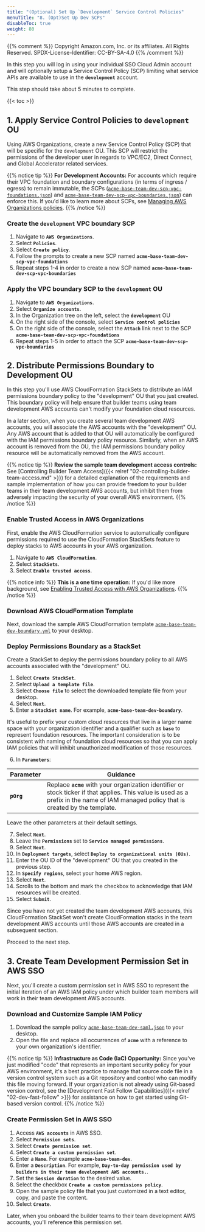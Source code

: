 ```yaml
---
title: "(Optional) Set Up `Development` Service Control Policies"
menuTitle: "8. (Opt)Set Up Dev SCPs"
disableToc: true
weight: 80
---
```


{{% comment %}}
Copyright Amazon.com, Inc. or its affiliates. All Rights Reserved.
SPDX-License-Identifier: CC-BY-SA-4.0
{{% /comment %}}

In this step you will log in using your individual SSO Cloud Admin account and will optionally setup a Service Control Policy (SCP) limiting what service APIs are available to use in the **`development`** account.

This step should take about 5 minutes to complete.

{{< toc >}}

## 1. Apply Service Control Policies to `development` OU

Using AWS Organizations, create a new Service Control Policy (SCP) that will be specific for the `development` OU.  This SCP will restrict the permissions of the developer user in regards to VPC/EC2, Direct Connect, and Global Accelerator related services.

{{% notice tip %}}
**For Development Accounts:** For accounts which require their VPC foundation and boundary configurations (in terms of ingress / egress) to remain immutable, the SCPs ([`acme-base-team-dev-scp-vpc-foundations.json`](/code-samples/02-scps/acme-base-team-dev-scp-vpc-foundations.json)) and [`acme-base-team-dev-scp-vpc-boundaries.json`](/code-samples/02-scps/acme-base-team-dev-scp-vpc-boundaries.json)) can enforce this.  If you'd like to learn more about SCPs, see [Managing AWS Organizations policies](https://docs.aws.amazon.com/organizations/latest/userguide/orgs_manage_policies.html).
{{% /notice %}}

### Create the `development` VPC boundary SCP

1. Navigate to **`AWS Organizations`**.
2. Select **`Policies`**.
3. Select **`Create policy`**.
4. Follow the prompts to create a new SCP named **`acme-base-team-dev-scp-vpc-foundations`**
4. Repeat steps 1-4 in order to create a new SCP named **`acme-base-team-dev-scp-vpc-boundaries`**

### Apply the VPC boundary SCP to the `development` OU

1. Navigate to **`AWS Organizations`**.
2. Select **`Organize accounts`**.
3. In the Organization tree on the left, select the **`development`** OU
4. On the right side of the console, select **`Service control policies`**
5. On the right side of the console, select the **`Attach`** link next to the SCP **`acme-base-team-dev-scp-vpc-foundations`**
6. Repeat steps 1-5 in order to attach the SCP **`acme-base-team-dev-scp-vpc-boundaries`**

## 2. Distribute Permissions Boundary to Development OU

In this step you'll use AWS CloudFormation StackSets to distribute an IAM permissions boundary policy to the "development" OU that you just created.  This boundary policy will help ensure that builder teams using team development AWS accounts can't modify your foundation cloud resources.

In a later section, when you create several team development AWS accounts, you will associate the AWS accounts with the "development" OU. Any AWS account that is added to that OU will automatically be configured with the IAM permissions boundary policy resource.  Similarly, when an AWS account is removed from the OU, the IAM permissions boundary policy resource will be automatically removed from the AWS account.

{{% notice tip %}}
**Review the sample team development access controls:** See [Controlling Builder Team Access]({{< relref "02-controlling-builder-team-access.md" >}}) for a detailed explanation of the requirements and sample implementation of how you can provide freedom to your builder teams in their team development AWS accounts, but inhibit them from adversely impacting the security of your overall AWS environment.
{{% /notice %}}

### Enable Trusted Access in AWS Organizations

First, enable the AWS CloudFormation service to automatically configure permissions required to use the CloudFormation StackSets feature to deploy stacks to AWS accounts in your AWS organization.

1. Navigate to **`AWS CloudFormation`**.
2. Select **`StackSets`**.
3. Select **`Enable trusted access`**.

{{% notice info %}}
**This is a one time operation:** If you'd like more background, see [Enabling Trusted Access with AWS Organizations](https://docs.aws.amazon.com/AWSCloudFormation/latest/UserGuide/stacksets-orgs-enable-trusted-access.html).
{{% /notice %}}

### Download AWS CloudFormation Template

Next, download the sample AWS CloudFormation template [`acme-base-team-dev-boundary.yml`](/code-samples/01-iam-policies/acme-base-team-dev-boundary.yml) to your desktop.

### Deploy Permissions Boundary as a StackSet

Create a StackSet to deploy the permissions boundary policy to all AWS accounts associated with the "development" OU. 

1. Select **`Create StackSet`**.
2. Select **`Upload a template file`**.
3. Select **`Choose file`** to select the downloaded template file from your desktop.
4. Select **`Next`**.
5. Enter a **`StackSet name`**. For example, **`acme-base-team-dev-boundary`**. 

It's useful to prefix your custom cloud resources that live in a larger name space with your organization identifier and a qualifier such as **`base`** to represent foundation resources. The important consideration is to be consistent with naming of foundation cloud resources so that you can apply IAM policies that will inhibit unauthorized modification of those resources.

6. In **`Parameters`**:

|Parameter|Guidance|
|---------|--------|
|**`pOrg`**|Replace **`acme`** with your organization identifier or stock ticker if that applies. This value is used as a prefix in the name of IAM managed policy that is created by the template.|

Leave the other parameters at their default settings.

7. Select **`Next`**.
8. Leave the **`Permissions`** set to **`Service managed permissions`**.
9. Select **`Next`**.
10. In **`Deployment targets`**, select **`Deploy to organizational units (OUs)`**.
11. Enter the OU ID of the "development" OU that you created in the previous step.
12. In **`Specify regions`**, select your home AWS region.
13. Select **`Next`**.
14. Scrolls to the bottom and mark the checkbox to acknowledge that IAM resources will be created.
15. Select **`Submit`**.

Since you have not yet created the team development AWS accounts, this CloudFormation StackSet won't create CloudFormation stacks in the team development AWS accounts until those AWS accounts are created in a subsequent section.

Proceed to the next step.

## 3. Create Team Development Permission Set in AWS SSO

Next, you'll create a custom permission set in AWS SSO to represent the initial iteration of an AWS IAM policy under which builder team members will work in their team development AWS accounts.

### Download and Customize Sample IAM Policy

1. Download the sample policy [`acme-base-team-dev-saml.json`](/code-samples/01-iam-policies/acme-base-team-dev-saml.json) to your desktop.
2. Open the file and replace all occurrences of **`acme`** with a reference to your own organization's identifier.

{{% notice tip %}}
**Infrastructure as Code (IaC) Opportunity:** Since you've just modified "code" that represents an important security policy for your AWS environment, it's a best practice to manage that source code file in a version control system such as a Git repository and control who can modify this file moving forward. If your organization is not already using Git-based version control, see the [Development Fast Follow Capabilities]({{< relref "02-dev-fast-follow" >}}) for assistance on how to get started using Git-based version control.
{{% /notice %}}

### Create Permission Set in AWS SSO

1. Access **`AWS accounts`** in AWS SSO.
2. Select **`Permission sets`**.
3. Select **`Create permission set`**.
4. Select **`Create a custom permission set`**.
5. Enter a **`Name`**. For example **`acme-base-team-dev`**. 
6. Enter a **`Description`**. For example, **`Day-to-day permission used by builders in their team development AWS accounts.`**.
7. Set the **`Session duration`** to the desired value.
8. Select the checkbox **`Create a custom permissions policy`**.
9. Open the sample policy file that you just customized in a text editor, copy, and paste the content.
10. Select **`Create`**.

Later, when you onboard the builder teams to their team development AWS accounts, you'll reference this permission set.